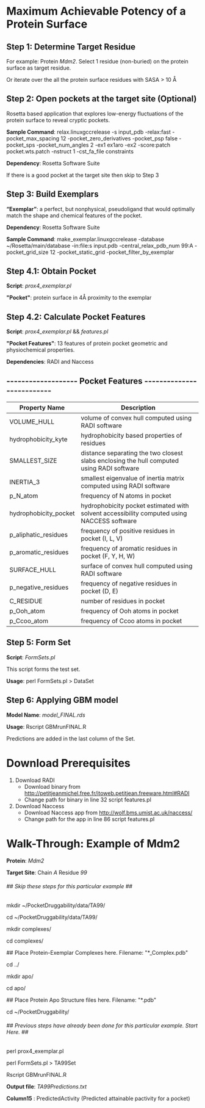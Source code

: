 # Maximum Achievable Potency of a Protein Surface

## Step 1: Determine Target Residue
For example: Protein *Mdm2*. Select 1 residue (non-buried) on the protein surface as target residue.

Or iterate over the all the protein surface residues with SASA > 10 Å

## Step 2: Open pockets at the target site (Optional)
Rosetta based application that explores low-energy fluctuations of the protein surface to reveal cryptic pockets.

**Sample Command**: relax.linuxgccrelease -s input_pdb -relax:fast -pocket_max_spacing 12 -pocket_zero_derivatives -pocket_psp false -pocket_sps -pocket_num_angles 2 -ex1  ex1aro -ex2 -score:patch pocket.wts.patch -nstruct 1 -cst_fa_file constraints

**Dependency**: Rosetta Software Suite

If there is a good pocket at the target site then skip to Step 3

## Step 3: Build Exemplars
**“Exemplar”**: a perfect, but nonphysical, pseudoligand that would optimally match the shape and chemical features of the pocket.

**Dependency**: Rosetta Software Suite

**Sample Command**: make_exemplar.linuxgccrelease -database ~/Rosetta/main/database -in:file:s input.pdb -central_relax_pdb_num 99:A -pocket_grid_size 12 -pocket_static_grid -pocket_filter_by_exemplar

## Step 4.1: Obtain Pocket
**Script**: *prox4_exemplar.pl*

**"Pocket"**: protein surface in 4Å proximity to the exemplar

## Step 4.2: Calculate Pocket Features
**Script**: *prox4_exemplar.pl* && *features.pl*

**"Pocket Features"**: 13 features of protein pocket geometric and  physiochemical properties.

**Dependencies**: RADI and Naccess

## ------------------- Pocket Features --------------------------
| Property Name  | Description |
| ------------- | ------------- |
| VOLUME_HULL  | volume of convex hull computed using RADI software  |
| hydrophobicity_kyte  | hydrophobicity based properties of residues  |
| SMALLEST_SIZE  | distance separating the two closest slabs enclosing the hull computed using RADI software  |
| INERTIA_3  | smallest eigenvalue of inertia matrix computed using RADI software  |
| p_N_atom  | frequency of N atoms in pocket  |
| hydrophobicity_pocket  | hydrophobicity pocket estimated with solvent accessibility computed using NACCESS software  |
| p_aliphatic_residues  | frequency of positive residues in pocket (I, L, V)   |
| p_aromatic_residues  | frequency of aromatic residues in pocket (F, Y, H, W)   |
| SURFACE_HULL | surface of convex hull computed using RADI software  |
| p_negative_residues | frequency of negative residues in pocket (D, E)  |
| C_RESIDUE   | number of residues in pocket  |
| p_Ooh_atom  | frequency of Ooh atoms in pocket  |
| p_Ccoo_atom  | frequency of Ccoo atoms in pocket  |

## Step 5: Form Set
**Script**: *FormSets.pl* 

This script forms the test set. 

**Usage**: perl FormSets.pl > DataSet


## Step 6: Applying GBM model
**Model Name**: *model_FINAL.rds*

**Usage**: Rscript GBMrunFINAL.R

Predictions are added in the last column of the Set.

# Download Prerequisites 

1. Download RADI
	- Download binary from http://petitjeanmichel.free.fr/itoweb.petitjean.freeware.html#RADI
	- Change path for binary in line 32 script features.pl
2. Download Naccess
	- Download Naccess app from http://wolf.bms.umist.ac.uk/naccess/
	- Change path for the app in line 86 script features.pl

# Walk-Through: Example of Mdm2
**Protein**: *Mdm2*

**Target Site**: Chain *A* Residue *99*

###### \#\# Skip these steps for this particular example \#\#

mkdir ~/PocketDruggability/data/TA99/

cd ~/PocketDruggability/data/TA99/


mkdir complexes/

cd complexes/

\#\# Place Protein-Exemplar Complexes here. Filename: "*_Complex.pdb"

cd ../


mkdir apo/

cd apo/

\#\# Place Protein Apo Structure files here. Filename: "*.pdb"


cd ~/PocketDruggability/

###### \#\# Previous steps have already been done for this particular example. Start Here. \#\#

perl prox4_exemplar.pl

perl FormSets.pl > TA99Set

Rscript GBMrunFINAL.R

**Output file**: *TA99Predictions.txt*

**Column15** : PredictedActivity (Predicted attainable pactivity for a pocket)
